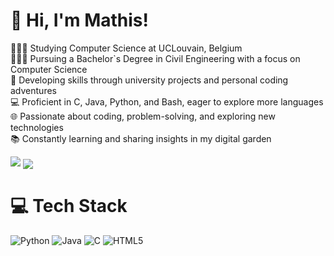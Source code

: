 # 👋 Hi, I'm Mathis!
👩🏻‍💻 Studying Computer Science at UCLouvain, Belgium<br/>
👩🏻‍🎓 Pursuing a Bachelor`s Degree in Civil Engineering with a focus on Computer Science<br/>
🚀 Developing skills through university projects and personal coding adventures<br/>
💻 Proficient in C, Java, Python, and Bash, eager to explore more languages<br/>
🌐 Passionate about coding, problem-solving, and exploring new technologies<br/>
📚 Constantly learning and sharing insights in my digital garden<br/>

<img src="https://github-readme-stats-sigma-five.vercel.app/api?username=Mathis003&show_icons=true&theme=dark">

<img align="center" src="https://github-readme-stats-sigma-five.vercel.app/api/top-langs/?username=Mathis003&theme=dark&exclude_repo=LEPL1109&exclude_repo=LEPL1109-Hackathons"/>

# 💻 Tech Stack
<!-- Badges from https://github.com/Ileriayo/markdown-badges -->
![Python](https://img.shields.io/badge/python-3670A0?style=for-the-badge&logo=python&logoColor=ffdd54)
![Java](https://img.shields.io/badge/java-%23ED8B00.svg?style=for-the-badge&logo=openjdk&logoColor=white)
![C](https://img.shields.io/badge/c-%2300599C.svg?style=for-the-badge&logo=c&logoColor=white)
![HTML5](https://img.shields.io/badge/html5-%23E34F26.svg?style=for-the-badge&logo=html5&logoColor=white)